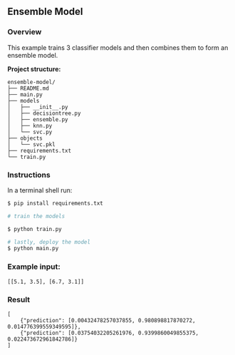 ## Ensemble Model
### Overview

This example trains 3 classifier models and then combines them to form an ensemble model.

**Project structure:**

```
ensemble-model/
├── README.md
├── main.py
├── models
│   ├── __init__.py
│   ├── decisiontree.py
│   ├── ensemble.py
│   ├── knn.py
│   └── svc.py
├── objects
│   └── svc.pkl
├── requirements.txt
└── train.py
```

### Instructions

In a terminal shell run:

```bash
$ pip install requirements.txt

# train the models

$ python train.py

# lastly, deploy the model
$ python main.py
```

### Example input:

```
[[5.1, 3.5], [6.7, 3.1]]
```

### Result

```
[
    {"prediction": [0.00432478257037855, 0.980898817870272, 0.014776399559349595]},
    {"prediction": [0.03754032205261976, 0.9399860049855375, 0.022473672961842786]}
]
```